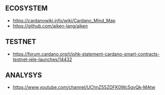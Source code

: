 
## ECOSYSTEM
- https://cardanowiki.info/wiki/Cardano_Mind_Map
- https://github.com/aiken-lang/aiken

## TESTNET

- https://forum.cardano.org/t/iohk-statement-cardano-smart-contracts-testnet-iele-launches/14432

## ANALYSYS
- https://www.youtube.com/channel/UChnZ55ZDFK0Wc5gvQk-MAtw